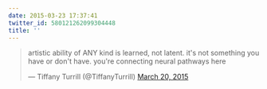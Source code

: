 ```yaml
---
date: 2015-03-23 17:37:41
twitter_id: 580121262099304448
title: ''
---
```


<blockquote class="twitter-tweet"><p lang="en" dir="ltr">artistic ability of ANY kind is learned, not latent. it&#39;s not something you have or don&#39;t have. you&#39;re connecting neural pathways here</p>&mdash; Tiffany Turrill (@TiffanyTurrill) <a href="https://twitter.com/TiffanyTurrill/status/579021593797484544?ref_src=twsrc%5Etfw">March 20, 2015</a></blockquote>
<script async src="https://platform.twitter.com/widgets.js" charset="utf-8"></script>
